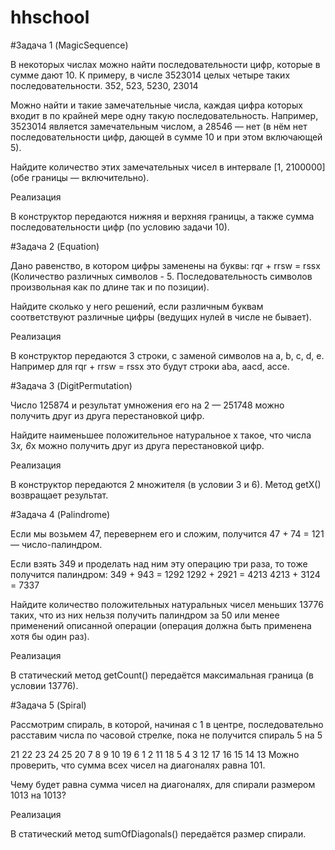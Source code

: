 # hhschool

#Задача 1 (MagicSequence)

В некоторых числах можно найти последовательности цифр, которые в сумме дают 10. К примеру, в числе 3523014 целых четыре таких последовательности.
352, 523, 5230, 23014

Можно найти и такие замечательные числа, каждая цифра которых входит в по крайней мере одну такую последовательность.
Например, 3523014 является замечательным числом, а 28546 — нет (в нём нет последовательности цифр, дающей в сумме 10 и при этом включающей 5). 

Найдите количество этих замечательных чисел в интервале [1, 2100000] (обе границы — включительно).

Реализация

В конструктор передаются нижняя и верхняя границы, а также сумма последовательности цифр (по условию задачи 10).

#Задача 2 (Equation)

Дано равенство, в котором цифры заменены на буквы:
rqr + rrsw = rssx
(Количество различных символов - 5. Последовательность символов произвольная как по длине так и по позиции).

Найдите сколько у него решений, если различным буквам соответствуют различные цифры (ведущих нулей в числе не бывает).

Реализация

В конструктор передаются 3 строки, с заменой символов на a, b, c, d, e. Например для rqr + rrsw = rssx это будут строки aba, aacd, acce.  

#Задача 3 (DigitPermutation)

Число 125874 и результат умножения его на 2 — 251748 можно получить друг из друга перестановкой цифр. 

Найдите наименьшее положительное натуральное x такое, что числа 3*x, 6*x можно получить друг из друга перестановкой цифр.

Реализация

В конструктор передаются 2 множителя (в условии 3 и 6). Метод getX() возвращает результат.

#Задача 4 (Palindrome)

Если мы возьмем 47, перевернем его и сложим, получится 47 + 74 = 121 — число-палиндром. 

Если взять 349 и проделать над ним эту операцию три раза, то тоже получится палиндром: 
349 + 943 = 1292
1292 + 2921 = 4213
4213 + 3124 = 7337

Найдите количество положительных натуральных чисел меньших 13776 таких, что из них нельзя получить палиндром за 50 или менее применений описанной операции (операция должна быть применена хотя бы один раз).

Реализация

В статический метод getCount() передаётся максимальная граница (в условии 13776).

#Задача 5 (Spiral)

Рассмотрим спираль, в которой, начиная с 1 в центре, последовательно расставим числа по часовой стрелке, 
пока не получится спираль 5 на 5 

21 22 23 24 25
20  7  8  9 10
19  6  1  2 11
18  5  4  3 12
17 16 15 14 13
Можно проверить, что сумма всех чисел на диагоналях равна 101. 

Чему будет равна сумма чисел на диагоналях, для спирали размером 1013 на 1013?

Реализация

В статический метод sumOfDiagonals() передаётся размер спирали.